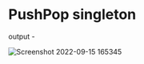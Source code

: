 # PushPop singleton
output -

![Screenshot 2022-09-15 165345](https://user-images.githubusercontent.com/58928629/190397261-d7aee635-70c1-4b93-a9f9-009dc73068d1.png)
